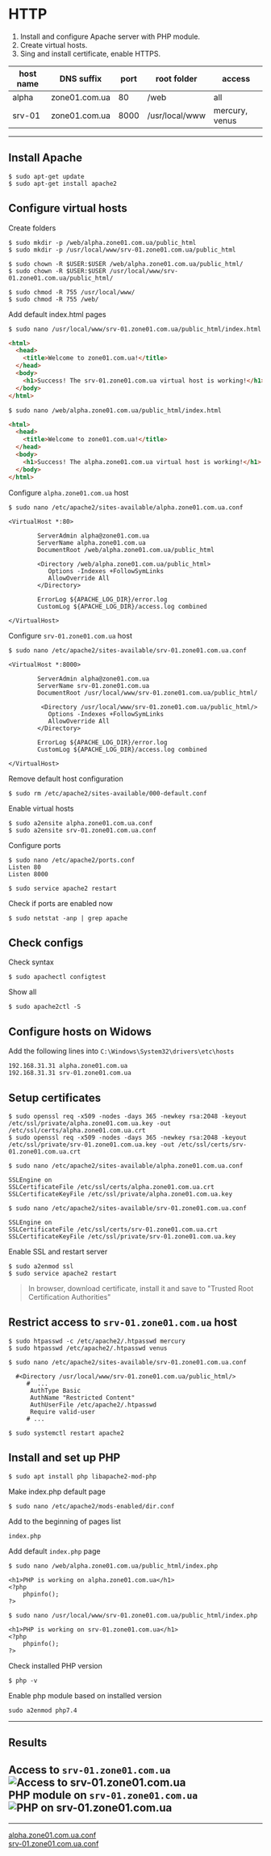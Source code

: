 # HTTP
1. Install and configure Apache server with PHP module.
2. Create virtual hosts.
3. Sing and install certificate, enable HTTPS.

| host name | DNS suffix    | port      | root folder    | access         |
|-----------|---------------|-----------|----------------|----------------|
| alpha     | zone01.com.ua |  80       | /web           |    all         |
| srv-01    | zone01.com.ua |  8000     | /usr/local/www | mercury, venus |

---
## Install Apache
```shell script
$ sudo apt-get update
$ sudo apt-get install apache2
```
## Configure virtual hosts  

Create folders
```shell script
$ sudo mkdir -p /web/alpha.zone01.com.ua/public_html
$ sudo mkdir -p /usr/local/www/srv-01.zone01.com.ua/public_html

$ sudo chown -R $USER:$USER /web/alpha.zone01.com.ua/public_html/
$ sudo chown -R $USER:$USER /usr/local/www/srv-01.zone01.com.ua/public_html/

$ sudo chmod -R 755 /usr/local/www/
$ sudo chmod -R 755 /web/
```

Add default index.html pages
```shell script
$ sudo nano /usr/local/www/srv-01.zone01.com.ua/public_html/index.html
```
```html
<html>
  <head>
    <title>Welcome to zone01.com.ua!</title>
  </head>
  <body>
    <h1>Success! The srv-01.zone01.com.ua virtual host is working!</h1>
  </body>
</html>
```
```shell script
$ sudo nano /web/alpha.zone01.com.ua/public_html/index.html
```
```html
<html>
  <head>
    <title>Welcome to zone01.com.ua!</title>
  </head>
  <body>
    <h1>Success! The alpha.zone01.com.ua virtual host is working!</h1>
  </body>
</html>
```
Configure `alpha.zone01.com.ua` host  
```shell script
$ sudo nano /etc/apache2/sites-available/alpha.zone01.com.ua.conf
```
```text
<VirtualHost *:80>

        ServerAdmin alpha@zone01.com.ua
        ServerName alpha.zone01.com.ua
        DocumentRoot /web/alpha.zone01.com.ua/public_html

        <Directory /web/alpha.zone01.com.ua/public_html>
           Options -Indexes +FollowSymLinks
           AllowOverride All
        </Directory>

        ErrorLog ${APACHE_LOG_DIR}/error.log
        CustomLog ${APACHE_LOG_DIR}/access.log combined

</VirtualHost>
```
Configure `srv-01.zone01.com.ua` host  
```shell script
$ sudo nano /etc/apache2/sites-available/srv-01.zone01.com.ua.conf
```
```text
<VirtualHost *:8000>

        ServerAdmin alpha@zone01.com.ua
        ServerName srv-01.zone01.com.ua
        DocumentRoot /usr/local/www/srv-01.zone01.com.ua/public_html/

         <Directory /usr/local/www/srv-01.zone01.com.ua/public_html/>
           Options -Indexes +FollowSymLinks
           AllowOverride All
        </Directory>

        ErrorLog ${APACHE_LOG_DIR}/error.log
        CustomLog ${APACHE_LOG_DIR}/access.log combined

</VirtualHost>
```
Remove default host configuration  
```shell script
$ sudo rm /etc/apache2/sites-available/000-default.conf  
```
Enable virtual hosts  
```shell script
$ sudo a2ensite alpha.zone01.com.ua.conf
$ sudo a2ensite srv-01.zone01.com.ua.conf
```
Configure ports
```shell script
$ sudo nano /etc/apache2/ports.conf
Listen 80
Listen 8000
```
```shell script
$ sudo service apache2 restart
```
Check if ports are enabled now
```shell script
$ sudo netstat -anp | grep apache
```

## Check configs
Check syntax
```shell script
$ sudo apachectl configtest 
```
Show all
```shell script
$ sudo apache2ctl -S  
```

## Configure hosts on Widows
Add the following lines into `C:\Windows\System32\drivers\etc\hosts`
```text
192.168.31.31 alpha.zone01.com.ua
192.168.31.31 srv-01.zone01.com.ua
```

 
## Setup certificates 
```shell script
$ sudo openssl req -x509 -nodes -days 365 -newkey rsa:2048 -keyout /etc/ssl/private/alpha.zone01.com.ua.key -out /etc/ssl/certs/alpha.zone01.com.ua.crt
$ sudo openssl req -x509 -nodes -days 365 -newkey rsa:2048 -keyout /etc/ssl/private/srv-01.zone01.com.ua.key -out /etc/ssl/certs/srv-01.zone01.com.ua.crt
```

```shell script
$ sudo nano /etc/apache2/sites-available/alpha.zone01.com.ua.conf
```
```text
SSLEngine on                                                                                            
SSLCertificateFile /etc/ssl/certs/alpha.zone01.com.ua.crt                                               
SSLCertificateKeyFile /etc/ssl/private/alpha.zone01.com.ua.key
```

```shell script
$ sudo nano /etc/apache2/sites-available/srv-01.zone01.com.ua.conf
```
```text
SSLEngine on                                                                                            
SSLCertificateFile /etc/ssl/certs/srv-01.zone01.com.ua.crt                                               
SSLCertificateKeyFile /etc/ssl/private/srv-01.zone01.com.ua.key
```

Enable SSL and restart server
```shell script
$ sudo a2enmod ssl
$ sudo service apache2 restart
```

> In browser, download certificate, install it and save to "Trusted Root Certification Authorities"


## Restrict access to `srv-01.zone01.com.ua` host
```shell script
$ sudo htpasswd -c /etc/apache2/.htpasswd mercury
$ sudo htpasswd /etc/apache2/.htpasswd venus
```

```shell script
$ sudo nano /etc/apache2/sites-available/srv-01.zone01.com.ua.conf
```
```text
  #<Directory /usr/local/www/srv-01.zone01.com.ua/public_html/>
	 #	...
	  AuthType Basic
      AuthName "Restricted Content"
      AuthUserFile /etc/apache2/.htpasswd
      Require valid-user
	 # ...
```
```shell script
$ sudo systemctl restart apache2
```

## Install and set up PHP
```shell script
$ sudo apt install php libapache2-mod-php
```
Make index.php default page
```shell script
$ sudo nano /etc/apache2/mods-enabled/dir.conf
```
Add to the beginning of pages list
```text
index.php
```
Add default `index.php` page
```shell script
$ sudo nano /web/alpha.zone01.com.ua/public_html/index.php
```
```text
<h1>PHP is working on alpha.zone01.com.ua</h1>
<?php 
    phpinfo();
?>
```


```shell script
$ sudo nano /usr/local/www/srv-01.zone01.com.ua/public_html/index.php
```
```text
<h1>PHP is working on srv-01.zone01.com.ua</h1>
<?php
    phpinfo();
?>
```

Check installed PHP version
```shell script
$ php -v
```

Enable php module based on installed version
```shell script
sudo a2enmod php7.4
```

---
## Results
Access to `srv-01.zone01.com.ua`  
![Access to `srv-01.zone01.com.ua`](/imgs/lab7_access.png)   
PHP module on `srv-01.zone01.com.ua`  
![PHP on `srv-01.zone01.com.ua`](/imgs/lab7_php.png)   
---
---  
[alpha.zone01.com.ua.conf](/resources/alpha.zone01.com.ua.conf)  
[srv-01.zone01.com.ua.conf](/resources/srv-01.zone01.com.ua.conf)  

